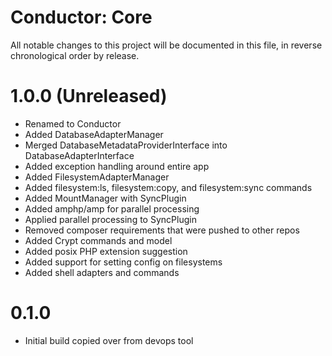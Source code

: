 Conductor: Core
===============

All notable changes to this project will be documented in this file, in reverse chronological order by release.

# 1.0.0 (Unreleased)
- Renamed to Conductor
- Added DatabaseAdapterManager
- Merged DatabaseMetadataProviderInterface into DatabaseAdapterInterface
- Added exception handling around entire app
- Added FilesystemAdapterManager
- Added filesystem:ls, filesystem:copy, and filesystem:sync commands
- Added MountManager with SyncPlugin
- Added amphp/amp for parallel processing
- Applied parallel processing to SyncPlugin
- Removed composer requirements that were pushed to other repos
- Added Crypt commands and model
- Added posix PHP extension suggestion
- Added support for setting config on filesystems
- Added shell adapters and commands

# 0.1.0
- Initial build copied over from devops tool
